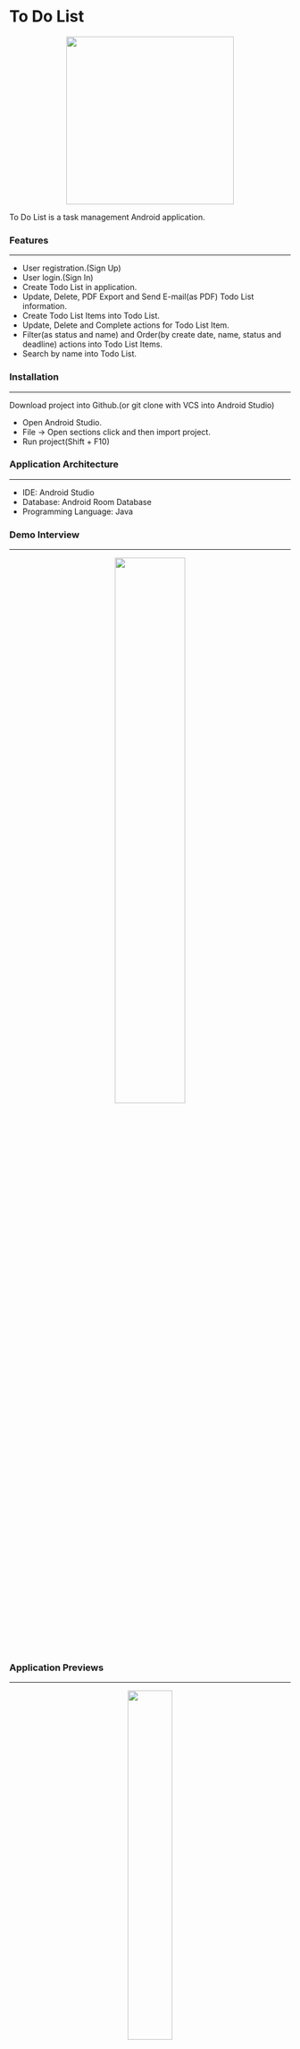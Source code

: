 # To Do List  
  
<p align="center">
  <img width="300" height="300" src="https://raw.githubusercontent.com/mustafaynk/todolist/master/appgallery/logo.png">
</p>

To Do List is a task management Android application. 

### Features
---
- User registration.(Sign Up)
- User login.(Sign In)
- Create Todo List in application.
- Update, Delete, PDF Export and Send E-mail(as PDF) Todo List information.
- Create Todo List Items into Todo List.
- Update, Delete and Complete actions for Todo List Item.
- Filter(as status and name) and Order(by create date, name, status and deadline) actions into Todo List Items.
- Search by name into Todo List.


### Installation
---
Download project into Github.(or git clone with VCS into Android Studio)
 - Open Android Studio.
 - File -> Open sections click and then import project.
 - Run project(Shift + F10)


### Application Architecture
---
- IDE: Android Studio
- Database: Android Room Database
- Programming Language: Java

### Demo Interview
---
<p align="center">
  <img width="50%" src="https://github.com/mustafaynk/todolist/blob/master/appgallery/preview.gif?raw=true">
</p>


### Application Previews
---

<p align="center">
  <img width="40%" src="https://github.com/mustafaynk/todolist/blob/master/appgallery/dashboard.png?raw=true">
</p>
<p align="center">
	<b>
		Dashboard Page.
	</b>
</p>

<p align="center">
  <img width="40%" src="https://github.com/mustafaynk/todolist/blob/master/appgallery/todolistcreate.png?raw=true">
</p>
<p align="center">
	<b>
		Todo List Create Dialog.
	</b>
</p>
	

<p align="center">
  <img width="40%" src="https://github.com/mustafaynk/todolist/blob/master/appgallery/todolistmultiselection.png?raw=true">
</p>
<p align="center">
	<b>
		Todo List Multi Selection Features.
	</b>
</p>
	

<p align="center">
  <img width="40%" src="https://github.com/mustafaynk/todolist/blob/master/appgallery/todolistactions.png?raw=true">
</p>
<p align="center">
	<b>
		Todo List Actions.
	</b>
</p>

<p align="center">
  <img width="40%" src="https://github.com/mustafaynk/todolist/blob/master/appgallery/todolistitemcreate.png?raw=true">
</p>
<p align="center">
	<b>
		Todo List Item Create Dialog.
	</b>
</p>
	

<p align="center">
  <img width="40%" src="https://github.com/mustafaynk/todolist/blob/master/appgallery/todolistitemdetail.png?raw=true">
</p>
<p align="center">
	<b>
		Todo List Item Details and Actions.
	</b>
</p>
	

<p align="center">
  <img width="40%" src="https://github.com/mustafaynk/todolist/blob/master/appgallery/todolistitemfilter.png?raw=true">
</p>
<p align="center">
	<b>
		Todo List Item Filter Dialog.
	</b>
</p>
	

---

###### [Application APK](https://github.com/mustafaynk/todolist/blob/master/appgallery/ToDoList.apk?raw=true)

---
### End
